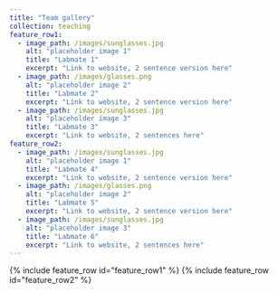 ```yaml
---
title: "Team gallery"
collection: teaching
feature_row1:
  - image_path: /images/sunglasses.jpg
    alt: "placeholder image 1"
    title: "Labmate 1"
    excerpt: "Link to website, 2 sentence version here"
  - image_path: /images/glasses.png
    alt: "placeholder image 2"
    title: "Labmate 2"
    excerpt: "Link to website, 2 sentence version here"
  - image_path: /images/sunglasses.jpg
  	alt: "placeholder image 3"
    title: "Labmate 3"
    excerpt: "Link to website, 2 sentences here"
feature_row2:
  - image_path: /images/sunglasses.jpg
    alt: "placeholder image 1"
    title: "Labmate 4"
    excerpt: "Link to website, 2 sentence version here"
  - image_path: /images/glasses.png
    alt: "placeholder image 2"
    title: "Labmate 5"
    excerpt: "Link to website, 2 sentence version here"
  - image_path: /images/sunglasses.jpg
  	alt: "placeholder image 3"
    title: "Labmate 6"
    excerpt: "Link to website, 2 sentences here"	
---
```


{% include feature_row id="feature_row1" %}
{% include feature_row id="feature_row2" %}
